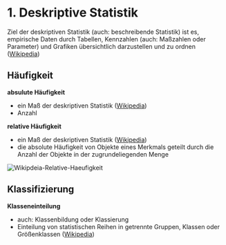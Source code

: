 # 1. Deskriptive Statistik

Ziel der deskriptiven Statistik (auch: beschreibende Statistik) ist es, empirische Daten durch Tabellen, Kennzahlen (auch: Maßzahlen oder Parameter) und Grafiken übersichtlich darzustellen und zu ordnen ([Wikipedia](https://de.wikipedia.org/wiki/Deskriptive_Statistik))


## Häufigkeit

**absulute Häufigkeit**
- ein Maß der deskriptiven Statistik ([Wikipedia](https://de.wikipedia.org/wiki/Absolute_H%C3%A4ufigkeit))
- Anzahl

**relative Häufigkeit**
- ein Maß der deskriptiven Statistik ([Wikipedia](https://de.wikipedia.org/wiki/Relative_H%C3%A4ufigkeit))
- die absolute Häufigkeit von Objekte eines Merkmals geteilt durch die Anzahl der Objekte in der zugrundeliegenden Menge

![Wikipdeia-Relative-Haeufigkeit](https://upload.wikimedia.org/wikipedia/de/c/c8/Relative_H%C3%A4ufigkeit.PNG)


## Klassifizierung

**Klasseneinteilung**
- auch: Klassenbildung oder Klassierung
- Einteilung von statistischen Reihen in getrennte Gruppen, Klassen oder Größenklassen ([Wikipedia](https://de.wikipedia.org/wiki/Klasseneinteilung_(Statistik)))
